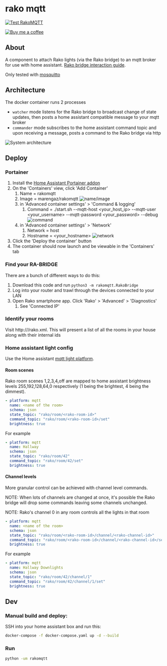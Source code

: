 # rako mqtt

[![Test RakoMQTT][github-actions-shield]][github-actions]

[![Buy me a coffee][buymeacoffee-shield]][buymeacoffee]

## About

A component to attach Rako lights (via the Rako bridge) to an mqtt broker for use with home assistant.
[Rako bridge interaction guide](accessing-the-rako-bridge.pdf).

Only tested with [mosquitto](https://mosquitto.org/)

## Architecture

The docker container runs 2 processes

- `watcher` mode listens for the Rako bridge to broadcast change of state updates, then posts a home assistant compatible message to your mqtt broker
- `commander` mode subscribes to the home assistant command topic and upon receiving a message, posts a command to the Rako bridge via http

![System architecture](img/rakomqtt.png)


## Deploy

### Portainer
1. Install the [Home Assistant Portainer addon](https://github.com/hassio-addons/addon-portainer)
1. On the 'Containers' view, click  'Add Container'
    1. Name = rakomqtt
    1. Image = marengaz/rakomqtt
![name/image](img/create_container1.png)
    1. in 'Advanced container settings' > 'Command & logging'
        1. Command = ./start.sh --mqtt-host <your_host_ip> --mqtt-user <your_username> --mqtt-password <your_password> --debug 
![command](img/create_container2.png)
    1. in 'Advanced container settings' > 'Network'
        1. Network = host
        1. Hostname = <your_hostname>
![network](img/create_container3.png)
1. Click the 'Deploy the container' button
1. The container should now launch and be viewable in the 'Containers' tab 


### Find your RA-BRIDGE
There are a bunch of different ways to do this:

1. Download this code and run `python3 -m rakomqtt.RakoBridge` 
2. Log into your router and trawl through the devices connected to your LAN
3. Open Rako smartphone app. Click 'Rako' > 'Advanced' > 'Diagnostics'
    1. See 'Connected IP'


### Identify your rooms

Visit http://<RA-BRIDGE-IP>/rako.xml.
This will present a list of all the rooms in your house along with their internal ids 

### Home assistant light config

Use the Home assistant [mqtt light platform](https://www.home-assistant.io/components/light.mqtt/). 

#### Room scenes

Rako room scenes 1,2,3,4,off are mapped to home assistant brightness levels 255,192,128,64,0 respectively (1 being the brightest, 4 being the dimmest).

```yaml
- platform: mqtt
  name: <name of the room>
  schema: json
  state_topic: "rako/room/<rako-room-id>"
  command_topic: "rako/room/<rako-room-id>/set"
  brightness: true
```

For example
```yaml
- platform: mqtt
  name: Hallway
  schema: json
  state_topic: "rako/room/42"
  command_topic: "rako/room/42/set"
  brightness: true
```

#### Channel levels 

More granular control can be achieved with channel level commands. 

NOTE: When lots of channels are changed at once, it's possible the Rako bridge will drop some commands leaving some channels unchanged. 

NOTE: Rako's channel 0 in any room controls all the lights in that room

```yaml
- platform: mqtt
  name: <name of the room>
  schema: json
  state_topic: "rako/room/<rako-room-id>/channel/<rako-channel-id>"
  command_topic: "rako/room/<rako-room-id>/channel/<rako-channel-id>/set"
  brightness: true
```

For example
```yaml
- platform: mqtt
  name: Hallway Downlights
  schema: json
  state_topic: "rako/room/42/channel/1"
  command_topic: "rako/room/42/channel/1/set"
  brightness: true
```


## Dev

### Manual build and deploy:
SSH into your home assistant box and run this:

```bash
docker-compose -f docker-compose.yaml up -d --build
```

### Run

```bash
python -um rakomqtt
```


[buymeacoffee-shield]: https://www.buymeacoffee.com/assets/img/guidelines/download-assets-sm-2.svg
[buymeacoffee]: https://www.buymeacoffee.com/marengaz
[github-actions-shield]: https://github.com/marengaz/rakomqtt/workflows/Test%20RakoMQTT/badge.svg?branch=master
[github-actions]: https://github.com/marengaz/rakomqtt/actions?query=workflow%3A%22Test+RakoMQTT%22+branch%3Amaster